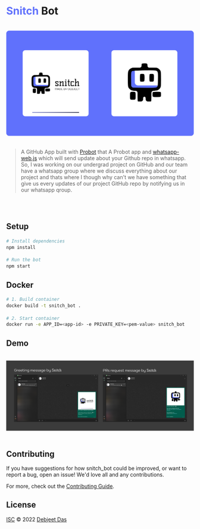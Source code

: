 # <strong style="color:#6071fc;">Snitch</strong> Bot

<br>
<img src="./app_banner.png">
<br><br>

> A GitHub App built with [Probot](https://github.com/probot/probot) that A Probot app and [whatsapp-web.js](https://github.com/pedroslopez/whatsapp-web.js/) which will send update about your Github repo in whatsapp. <br>So, I was working on our undergrad project on GitHub and our team have a whatsapp group where we discuss everything about our project and thats where I though why can't we have something that give us every updates of our project GitHub repo by notifying us in our whatsapp qroup.

<br><br>

## Setup

```sh
# Install dependencies
npm install

# Run the bot
npm start
```

## Docker

```sh
# 1. Build container
docker build -t snitch_bot .

# 2. Start container
docker run -e APP_ID=<app-id> -e PRIVATE_KEY=<pem-value> snitch_bot
```

## Demo

<br>
<img src="./snitch_demo.png">
<br><br>

## Contributing

If you have suggestions for how snitch_bot could be improved, or want to report a bug, open an issue! We'd love all and any contributions.

For more, check out the [Contributing Guide](CONTRIBUTING.md).

## License

[ISC](LICENSE) © 2022 <a href="https://dasdebjeet.github.io">Debjeet Das</a>
